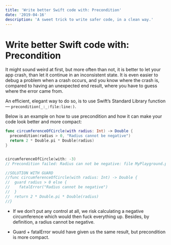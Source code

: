 ```yaml
---
title: 'Write better Swift code with: Precondition'
date: '2019-04-16'
description: 'A sweet trick to write safer code, in a clean way.'
---
```


#  Write better Swift code with: Precondition

It might sound weird at first, but more often than not, it is better to let your app crash, than let it continue in an inconsistent state. 
It is even easier to debug a problem when a crash occurs, and you know where the crash is, compared to having an unexpected end result, 
where you have to guess where the error came from.

An efficient, elegant way to do so, is to use Swift’s Standard Library function — `precondition(_:_:file:line:)`.

Below is an example on how to use precondition and how it can make your code look better and more compact:

```swift
func circumferenceOfCircle(with radius: Int) -> Double {
  precondition(radius > 0, "Radius cannot be negative")
  return 2 * Double.pi * Double(radius)
}


circumferenceOfCircle(with: -3)
// Precondition failed: Radius can not be negative: file MyPlayground.playground, line 2

//SOLUTION WITH GUARD
//func circumferenceOfCircle(with radius: Int) -> Double {
//  guard radius > 0 else {
//    fatalError("Radius cannot be negative")
//  }
//  return 2 * Double.pi * Double(radius)
//}
```

- If we don’t put any control at all, we risk calculating a negative circumference which would then fuck everything up. Besides, by definition, a radius cannot be negative.

- Guard + fatalError would have given us the same result, but precondition is more compact.
